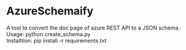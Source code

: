 # AzureSchemaify
A tool to convert the doc page of azure REST API to a JSON schema.  
Usage: python create_schema.py <url> <name>  
Installtion: pip install -r requirements.txt